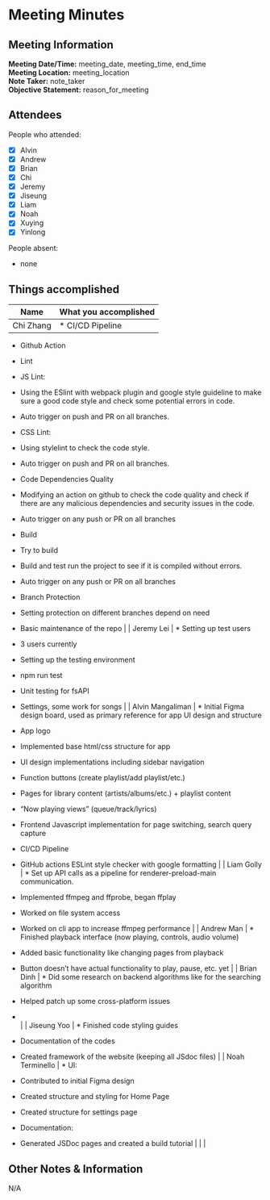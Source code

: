 # Meeting Minutes
## Meeting Information
**Meeting Date/Time:** meeting_date, meeting_time, end_time   
**Meeting Location:** meeting_location   
**Note Taker:** note_taker  
**Objective Statement:** reason_for_meeting  

## Attendees
People who attended:
- [x] Alvin
- [x] Andrew
- [x] Brian
- [x] Chi
- [x] Jeremy
- [x] Jiseung
- [x] Liam
- [x] Noah
- [x] Xuying
- [x] Yinlong

People absent:
- none

## Things accomplished
| Name             | What you accomplished                                                                                                                                                                                                                                                                                                                                                                                                                                                                                                                                                                                                                                                                                                                                                                                                                                                                                                                                                                      |
| ---------------- | ------------------------------------------------------------------------------------------------------------------------------------------------------------------------------------------------------------------------------------------------------------------------------------------------------------------------------------------------------------------------------------------------------------------------------------------------------------------------------------------------------------------------------------------------------------------------------------------------------------------------------------------------------------------------------------------------------------------------------------------------------------------------------------------------------------------------------------------------------------------------------------------------------------------------------------------------------------------------------------------ |
| Chi Zhang        | *   CI/CD Pipeline
    

*   Github Action
    

*   Lint
    

*   JS Lint: 
    

*   Using the ESlint with webpack plugin and google style guideline to make sure a good code style and check some potential errors in code.
    
*   Auto trigger on push and PR on all branches.
    

*   CSS Lint:
    

*   Using stylelint to check the code style.
    
*   Auto trigger on push and PR on all branches.
    

*   Code Dependencies Quality
    

*   Modifying an action on github to check the code quality and check if there are any malicious dependencies and security issues in the code.
    
*   Auto trigger on any push or PR on all branches
    

*   Build
    
*   Try to build 
    

*   Build and test run the project to see if it is compiled without errors.
    
*   Auto trigger on any push or PR on all branches
    

*   Branch Protection
    

*   Setting protection on different branches depend on need
    

*   Basic maintenance of the repo |
| Jeremy Lei       | *   Setting up test users
    

*   3 users currently
    

*   Setting up the testing environment
    

*   npm run test
    

*   Unit testing for fsAPI
    

*   Settings, some work for songs                                                                                                                                                                                                                                                                                                                                                                                                                                                                                                                                                                                                                                                                                                                                                                                         |
| Alvin Mangaliman | *   Initial Figma design board, used as primary reference for app UI design and structure
    
*   App logo
    
*   Implemented base html/css structure for app
    

*   UI design implementations including sidebar navigation
    
*   Function buttons (create playlist/add playlist/etc.)
    
*   Pages for library content (artists/albums/etc.) + playlist content
    
*   “Now playing views” (queue/track/lyrics)
    

*   Frontend Javascript implementation for page switching, search query capture
    
*   CI/CD Pipeline
    

*   GitHub actions ESLint style checker with google formatting                                                                                                                                                                                                                                                                                                                                                                           |
| Liam Golly       | *   Set up API calls as a pipeline for renderer-preload-main communication.
    
*   Implemented ffmpeg and ffprobe, began ffplay
    
*   Worked on file system access
    
*   Worked on cli app to increase ffmpeg performance                                                                                                                                                                                                                                                                                                                                                                                                                                                                                                                                                                                                                                                                                                                                                          |
| Andrew Man       | *   Finished playback interface (now playing, controls, audio volume)
    
*   Added basic functionality like changing pages from playback  
    
*   Button doesn’t have actual functionality to play, pause, etc. yet                                                                                                                                                                                                                                                                                                                                                                                                                                                                                                                                                                                                                                                                                                                                                                    |
| Brian Dinh       | *   Did some research on backend algorithms like for the searching algorithm
    
*   Helped patch up some cross-platform issues
    
*   <br>                                                                                                                                                                                                                                                                                                                                                                                                                                                                                                                                                                                                                                                                                                                                                                                                                                             |
| Jiseung Yoo      | *   Finished code styling guides
    
*   Documentation of the codes
    
*   Created framework of the website (keeping all JSdoc files)                                                                                                                                                                                                                                                                                                                                                                                                                                                                                                                                                                                                                                                                                                                                                                                                                                                   |
| Noah Terminello  | *   UI:
    
*   Contributed to initial Figma design
    
*   Created structure and styling for Home Page
    
*   Created structure for settings page
    
*   Documentation:
    
*   Generated JSDoc pages and created a build tutorial                                                                                                                                                                                                                                                                                                                                                                                                                                                                                                                                                                                                                                                                                                                                                 |
|                  |   




## Other Notes & Information
N/A
